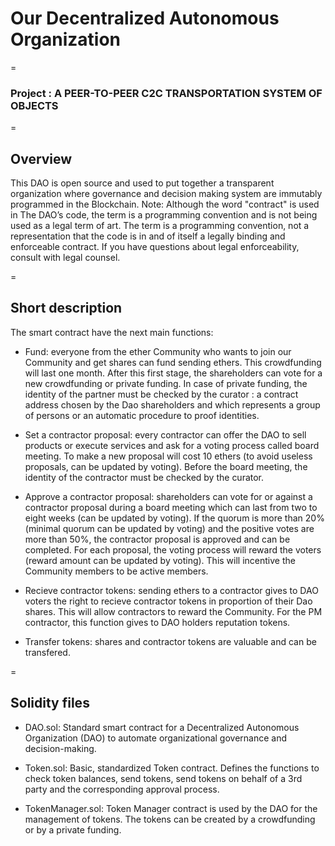# Our Decentralized Autonomous Organization

=

### Project : A PEER-TO-PEER C2C TRANSPORTATION SYSTEM OF OBJECTS

=

## Overview
This DAO is open source and used to put together a transparent organization where governance and decision making system are immutably programmed in the Blockchain.
Note: Although the word "contract" is used in The DAO’s code, the term is a programming convention and is not being used as a legal term of art. The term is a programming convention, not a representation that the code is in and of itself a legally binding and enforceable contract. If you have questions about legal enforceability, consult with legal counsel.

=

## Short description
The smart contract have the next main functions: 

 - Fund: everyone from the ether Community who wants to join our Community and get shares can fund sending ethers. This crowdfunding will last one month. After this first stage, the shareholders can vote for a new crowdfunding or private funding. In case of private funding, the identity of the partner must be checked by the curator : a contract address chosen by the Dao shareholders and which represents a group of persons or an automatic procedure to proof identities.

 - Set a contractor proposal: every contractor can offer the DAO to sell products or execute services and ask for a voting process called board meeting. To make a new proposal will cost 10 ethers (to avoid useless proposals, can be updated by voting). Before the board meeting, the identity of the contractor must be checked by the curator.

 - Approve a contractor proposal: shareholders can vote for or against a contractor proposal during a board meeting which can last from two to eight weeks (can be updated by voting). If the quorum is more than 20% (minimal quorum can be updated by voting) and the positive votes are more than 50%, the contractor proposal is approved and can be completed. For each proposal, the voting process will reward the voters (reward amount can be updated by voting). This will incentive the Community members to be active members. 

 - Recieve contractor tokens: sending ethers to a contractor gives to DAO voters the right to recieve contractor tokens in proportion of their Dao shares. This will allow contractors to reward the Community. For the PM contractor, this function gives to DAO holders reputation tokens. 

- Transfer tokens: shares and contractor tokens are valuable and can be transfered.

=

## Solidity files

- DAO.sol:
Standard smart contract for a Decentralized Autonomous Organization (DAO) to automate organizational governance and decision-making.

- Token.sol:
Basic, standardized Token contract. Defines the functions to check token balances, send tokens, send tokens on behalf of a 3rd party and the corresponding approval process.

- TokenManager.sol:
Token Manager contract is used by the DAO for the management of tokens. The tokens can be created by a crowdfunding or by a private funding.
